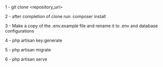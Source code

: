 1 - git clone <repository_url>

2 - after completion of clone run: 
    composer install
	
3 - Make a copy of the .env.example file and rename it to .env and database configurations

4 - php artisan key:generate

5 - php artisan migrate

6 - php artisan serve
